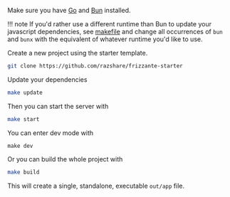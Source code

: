 Make sure you have [Go](https://go.dev/doc/install) and [Bun](https://bun.sh/) installed.

!!! note
    If you'd rather use a different runtime than Bun to update your javascript dependencies, see [makefile](https://github.com/razshare/frizzante-starter) and change all occurrences of `bun` and `bunx` with the equivalent of whatever runtime you'd like to use.


Create a new project using the starter template.

```bash
git clone https://github.com/razshare/frizzante-starter
```

Update your dependencies 

```bash
make update
```

Then you can start the server with

```bash
make start
```


You can enter dev mode with

```dev
make dev
```

Or you can build the whole project with

```bash
make build
```

This will create a single, standalone, executable `out/app` file.